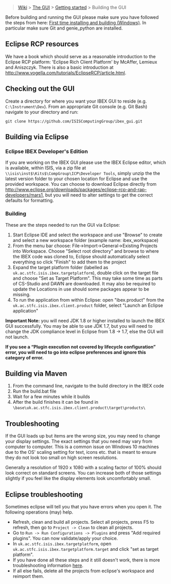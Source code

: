 > [Wiki](Home) > [The GUI](The-GUI) > [Getting started](GUI-Getting-Started) > Building the GUI

Before building and running the GUI please make sure you have followed the steps from here: [First time installing and building (Windows)](First-time-installing-and-building-(Windows)). In particular make sure Git and genie_python are installed.

## Eclipse RCP resources

We have a book which should serve as a reasonable introduction to the Eclipse RCP platform: 'Eclipse Rich Client Platform' by McAffer, Lemieux and Aniszczyk. There is also a basic introduction at http://www.vogella.com/tutorials/EclipseRCP/article.html.

## Checking out the GUI

Create a directory for where you want your IBEX GUI to reside (e.g. `C:\Instrument\Dev`). From an appropriate Git console (e.g. Git Bash) navigate to your directory and run:

`git clone https://github.com/ISISComputingGroup/ibex_gui.git`

## Building via Eclipse ##

### Eclipse IBEX Developer's Edition

If you are working on the IBEX GUI please use the IBEX Eclipse editor, which is available, within ISIS, via a zip file at `\\isis\inst$\Kits$\CompGroup\ICP\Developer Tools`, simply unzip the the latest version folder to your chosen location for Eclipse and use the provided workspace. You can choose to download Eclipse directly from ​http://www.eclipse.org/downloads/packages/eclipse-rcp-and-rap-developers/mars1, but you will need to alter settings to get the correct defaults for formatting.

### Building

These are the steps needed to run the GUI via Eclipse:

1. Start Eclipse IDE and select the workspace and use "Browse" to create and select a new workspace folder (example name: ibex_workspace)
1. From the menu bar choose: File->Import->General->Existing Projects into Workspace. Choose "Select root directory" and browse to where the IBEX code was cloned to, Eclipse should automatically select everything so click "Finish" to add them to the project
1. Expand the target platform folder (labelled as ``uk.ac.stfc.isis.ibex.targetplatform``), double click on the target file and choose "Set as Target Platform". This may take some time as parts of CS-Studio and DAWN are downloaded. It may also be required to update the Locations in use should some packages appear to be missing.
1. To run the application from within Eclipse: open "ibex.product" from the ``uk.ac.stfc.isis.ibex.client.product`` folder, select "Launch an Eclipse application"

**Important Note:** you will need JDK 1.8 or higher installed to launch the IBEX GUI successfully. You may be able to use JDK 1.7, but you will need to change the JDK compliance level in Eclipse from 1.8 -> 1.7, else the GUI will not launch.

**If you see a “Plugin execution not covered by lifecycle configuration” error, you will need to go into eclipse preferences and ignore this category of error.**

## Building via Maven ##

1. From the command line, navigate to the build directory in the IBEX code
1. Run the build.bat file
1. Wait for a few minutes while it builds
1. After the build finishes it can be found in `\base\uk.ac.stfc.isis.ibex.client.product\target\products\`

## Troubleshooting ##

If the GUI loads up but items are the wrong size, you may need to change your display settings. The exact settings that you need may vary from computer to computer. This is a common issue on Windows 10 machines due to the OS' scaling setting for text, icons etc. that is meant to ensure they do not look too small on high screen resolutions. 

Generally a resolution of 1920 x 1080 with a scaling factor of 100% should look correct on standard screens. You can increase both of those settings slightly if you feel like the display elements look uncomfortably small.

## Eclipse troubleshooting ##

Sometimes eclipse will tell you that you have errors when you open it. The following operations (may) help.
- Refresh, clean and build all projects. Select all projects, press F5 to refresh, then go to `Project -> Clean` to clean all projects.
- Go to `Run -> Run Configurations -> Plugins` and press "Add required plugins". You can now validate/apply your choice.
- In `uk.ac.stfc.isis.ibex.targetplatform`, open `uk.ac.stfc.isis.ibex.targetplatform.target` and click "set as target platform". 
- If you have done all these steps and it still doesn't work, there is more troubleshooting information [here](https://github.com/ISISComputingGroup/ibex_developers_manual/wiki/Common-Eclipse-Issues).
- If all else fails, delete all the projects from eclipse's workspace and reimport them.